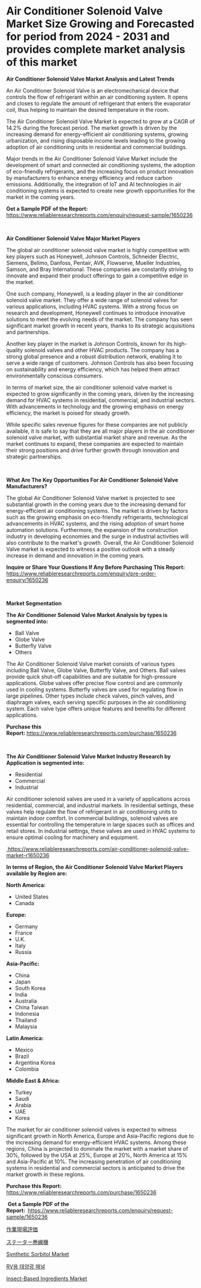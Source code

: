 <p><h1>Air Conditioner Solenoid Valve Market Size Growing and Forecasted for period from 2024 - 2031 and provides complete market analysis of this market</h1></p><p><strong>Air Conditioner Solenoid Valve Market Analysis and Latest Trends</strong></p>
<p><p>An Air Conditioner Solenoid Valve is an electromechanical device that controls the flow of refrigerant within an air conditioning system. It opens and closes to regulate the amount of refrigerant that enters the evaporator coil, thus helping to maintain the desired temperature in the room.</p><p>The Air Conditioner Solenoid Valve Market is expected to grow at a CAGR of 14.2% during the forecast period. The market growth is driven by the increasing demand for energy-efficient air conditioning systems, growing urbanization, and rising disposable income levels leading to the growing adoption of air conditioning units in residential and commercial buildings.</p><p>Major trends in the Air Conditioner Solenoid Valve Market include the development of smart and connected air conditioning systems, the adoption of eco-friendly refrigerants, and the increasing focus on product innovation by manufacturers to enhance energy efficiency and reduce carbon emissions. Additionally, the integration of IoT and AI technologies in air conditioning systems is expected to create new growth opportunities for the market in the coming years.</p></p>
<p><strong>Get a Sample PDF of the Report:&nbsp;</strong> <a href="https://www.reliableresearchreports.com/enquiry/request-sample/1650236">https://www.reliableresearchreports.com/enquiry/request-sample/1650236</a></p>
<p>&nbsp;</p>
<p><strong>Air Conditioner Solenoid Valve Major Market Players</strong></p>
<p><p>The global air conditioner solenoid valve market is highly competitive with key players such as Honeywell, Johnson Controls, Schneider Electric, Siemens, Belimo, Danfoss, Pentair, AVK, Flowserve, Mueller Industries, Samson, and Bray International. These companies are constantly striving to innovate and expand their product offerings to gain a competitive edge in the market.</p><p>One such company, Honeywell, is a leading player in the air conditioner solenoid valve market. They offer a wide range of solenoid valves for various applications, including HVAC systems. With a strong focus on research and development, Honeywell continues to introduce innovative solutions to meet the evolving needs of the market. The company has seen significant market growth in recent years, thanks to its strategic acquisitions and partnerships.</p><p>Another key player in the market is Johnson Controls, known for its high-quality solenoid valves and other HVAC products. The company has a strong global presence and a robust distribution network, enabling it to serve a wide range of customers. Johnson Controls has also been focusing on sustainability and energy efficiency, which has helped them attract environmentally conscious consumers.</p><p>In terms of market size, the air conditioner solenoid valve market is expected to grow significantly in the coming years, driven by the increasing demand for HVAC systems in residential, commercial, and industrial sectors. With advancements in technology and the growing emphasis on energy efficiency, the market is poised for steady growth.</p><p>While specific sales revenue figures for these companies are not publicly available, it is safe to say that they are all major players in the air conditioner solenoid valve market, with substantial market share and revenue. As the market continues to expand, these companies are expected to maintain their strong positions and drive further growth through innovation and strategic partnerships.</p></p>
<p>&nbsp;</p>
<p><strong>What Are The Key Opportunities For Air Conditioner Solenoid Valve Manufacturers?</strong></p>
<p><p>The global Air Conditioner Solenoid Valve market is projected to see substantial growth in the coming years due to the increasing demand for energy-efficient air conditioning systems. The market is driven by factors such as the growing emphasis on eco-friendly refrigerants, technological advancements in HVAC systems, and the rising adoption of smart home automation solutions. Furthermore, the expansion of the construction industry in developing economies and the surge in industrial activities will also contribute to the market's growth. Overall, the Air Conditioner Solenoid Valve market is expected to witness a positive outlook with a steady increase in demand and innovation in the coming years.</p></p>
<p><strong>Inquire or Share Your Questions If Any Before Purchasing This Report:</strong> <a href="https://www.reliableresearchreports.com/enquiry/pre-order-enquiry/1650236">https://www.reliableresearchreports.com/enquiry/pre-order-enquiry/1650236</a></p>
<p>&nbsp;</p>
<p><strong>Market Segmentation</strong></p>
<p><strong>The Air Conditioner Solenoid Valve Market Analysis by types is segmented into:</strong></p>
<p><ul><li>Ball Valve</li><li>Globe Valve</li><li>Butterfly Valve</li><li>Others</li></ul></p>
<p><p>The Air Conditioner Solenoid Valve market consists of various types including Ball Valve, Globe Valve, Butterfly Valve, and Others. Ball valves provide quick shut-off capabilities and are suitable for high-pressure applications. Globe valves offer precise flow control and are commonly used in cooling systems. Butterfly valves are used for regulating flow in large pipelines. Other types include check valves, pinch valves, and diaphragm valves, each serving specific purposes in the air conditioning system. Each valve type offers unique features and benefits for different applications.</p></p>
<p><strong>Purchase this Report:&nbsp;</strong><a href="https://www.reliableresearchreports.com/purchase/1650236">https://www.reliableresearchreports.com/purchase/1650236</a></p>
<p>&nbsp;</p>
<p><strong>The Air Conditioner Solenoid Valve Market Industry Research by Application is segmented into:</strong></p>
<p><ul><li>Residential</li><li>Commercial</li><li>Industrial</li></ul></p>
<p><p>Air conditioner solenoid valves are used in a variety of applications across residential, commercial, and industrial markets. In residential settings, these valves help regulate the flow of refrigerant in air conditioning units to maintain indoor comfort. In commercial buildings, solenoid valves are essential for controlling the temperature in large spaces such as offices and retail stores. In industrial settings, these valves are used in HVAC systems to ensure optimal cooling for machinery and equipment.</p></p>
<p><a href="https://www.reliableresearchreports.com/air-conditioner-solenoid-valve-market-r1650236">&nbsp;https://www.reliableresearchreports.com/air-conditioner-solenoid-valve-market-r1650236</a></p>
<p><strong>In terms of Region, the Air Conditioner Solenoid Valve Market Players available by Region are:</strong></p>
<p>
    <p> <strong> North America: </strong>
        <ul>
            <li>United States</li>
            <li>Canada</li>
        </ul>
        </p> 
    <p> <strong> Europe: </strong>
        <ul>
            <li>Germany</li>
            <li>France</li>
            <li>U.K.</li>
            <li>Italy</li>
            <li>Russia</li>
        </ul>
        </p> 
    <p> <strong> Asia-Pacific: </strong>
        <ul>
            <li>China</li>
            <li>Japan</li>
            <li>South Korea</li>
            <li>India</li>
            <li>Australia</li>
            <li>China Taiwan</li>
            <li>Indonesia</li>
            <li>Thailand</li>
            <li>Malaysia</li>
        </ul>
        </p> 
    <p> <strong> Latin America: </strong>
        <ul>
            <li>Mexico</li>
            <li>Brazil</li>
            <li>Argentina Korea</li>
            <li>Colombia</li>
        </ul>
        </p> 
    <p> <strong> Middle East & Africa: </strong>
        <ul>
            <li>Turkey</li>
            <li>Saudi</li>
            <li>Arabia</li>
            <li>UAE</li>
            <li>Korea</li>
        </ul>
    </p>
    </p>
<p><p>The market for air conditioner solenoid valves is expected to witness significant growth in North America, Europe and Asia-Pacific regions due to the increasing demand for energy-efficient HVAC systems. Among these regions, China is projected to dominate the market with a market share of 30%, followed by the USA at 25%, Europe at 20%, North America at 15% and Asia-Pacific at 10%. The increasing penetration of air conditioning systems in residential and commercial sectors is anticipated to drive the market growth in these regions.</p></p>
<p><strong>Purchase this Report: </strong><a href="https://www.reliableresearchreports.com/purchase/1650236">https://www.reliableresearchreports.com/purchase/1650236</a></p>
<p>&nbsp;<strong>Get a Sample PDF of the Report:&nbsp;&nbsp;</strong><a href="https://www.reliableresearchreports.com/enquiry/request-sample/1650236">https://www.reliableresearchreports.com/enquiry/request-sample/1650236</a></p>
<p><strong></strong></p>
<p><p><a href="https://medium.com/@janrona788520/%E4%BD%9C%E6%A5%AD%E7%8F%BE%E5%A0%B4%E3%82%A2%E3%82%BB%E3%82%B9%E3%83%A1%E3%83%B3%E3%83%88%E5%B8%82%E5%A0%B4%E8%AA%BF%E6%9F%BB%E3%83%AC%E3%83%9D%E3%83%BC%E3%83%88-%E3%81%9D%E3%81%AE%E6%AD%B4%E5%8F%B2%E3%81%A8%E4%BA%88%E6%B8%AC2024%E5%B9%B4%E3%81%8B%E3%82%892031%E5%B9%B4%E3%81%BE%E3%81%A7-bcca5a59a9dd">作業現場評価</a></p><p><a href="https://medium.com/@kaiyaahoney54645/%E3%82%B9%E3%83%86%E3%83%BC%E3%82%BF%E5%B7%BB%E7%B7%9A%E6%A9%9F%E5%B8%82%E5%A0%B4%E3%81%AE%E3%83%A1%E3%83%88%E3%83%AA%E3%82%AF%E3%82%B9%E3%82%92%E8%A7%A3%E8%AA%AD%E3%81%99%E3%82%8B-%E5%B8%82%E5%A0%B4%E3%82%B7%E3%82%A7%E3%82%A2-%E3%83%88%E3%83%AC%E3%83%B3%E3%83%89-%E6%88%90%E9%95%B7%E3%83%91%E3%82%BF%E3%83%BC%E3%83%B3-e96d44031d8c">ステーター巻線機</a></p><p><a href="https://www.linkedin.com/pulse/synthetic-sorbitol-market-size-growth-segmentation-regional-euzze?trackingId=1pxGm20mZryGiTSGD8K%2FAQ%3D%3D">Synthetic Sorbitol Market</a></p><p><a href="https://github.com/vdhdwjyp90142/Market-Research-Report-List-1/blob/main/913172425385.md">RV용 태양광 패널</a></p><p><a href="https://www.linkedin.com/pulse/insect-based-ingredients-market-size-global-industry-overview-ffkje?trackingId=j7CFs1Dwj3N5A2MmjLDLQg%3D%3D">Insect-Based Ingredients Market</a></p></p>